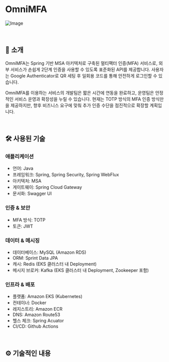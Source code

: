 # OmniMFA

![Image](https://github.com/user-attachments/assets/b70602af-f9a5-4976-94d0-9123d4680627)

<br>

## 🙌 소개
OmniMFA는 Spring 기반 MSA 아키텍처로 구축된 멀티팩터 인증(MFA) 서비스로, 외부 서비스가 손쉽게 2단계 인증을 사용할 수 있도록 표준화된 API를 제공합니다. 사용자는 Google Authenticator로 QR 세팅 후 일회용 코드를 통해 안전하게 로그인할 수 있습니다. 

OmniMFA를 이용하는 서비스의 개발팀은 짧은 시간에 연동을 완료하고, 운영팀은 안정적인 서비스 운영과 확장성을 누릴 수 있습니다. 현재는 TOTP 방식의 MFA 인증 방식만을 제공하지만, 향후 비즈니스 요구에 맞춰 추가 인증 수단을 점진적으로 확장할 계획입니다.

<br>

## 🛠️ 사용된 기술
### 애플리케이션
- 언어: Java
- 프레임워크: Spring, Spring Security, Spring WebFlux
- 아키텍처: MSA
- 게이트웨이: Spring Cloud Gateway
- 문서화: Swagger UI

### 인증 & 보안
- MFA 방식: TOTP
- 토큰: JWT

### 데이터 & 메시징
- 데이터베이스: MySQL (Amazon RDS)
- ORM: Sprint Data JPA
- 캐시: Redis (EKS 클러스터 내 Deployment)
- 메시지 브로커: Kafka (EKS 클러스터 내 Deployment, Zookeeper 포함)

### 인프라 & 배포
- 플랫폼: Amazon EKS (Kubernetes)
- 컨테이너: Docker
- 레지스트리: Amazon ECR
- DNS: Amazon Route53
- 헬스 체크: Spring Acuator
- CI/CD: Github Actions

<br>

## ⚙️ 기술적인 내용


